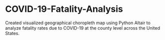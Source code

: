 # COVID-19-Fatality-Analysis
Created visualized geographical choropleth map using Python Altair to analyze fatality rates due to COVID-19 at the 
county level across the United States.
